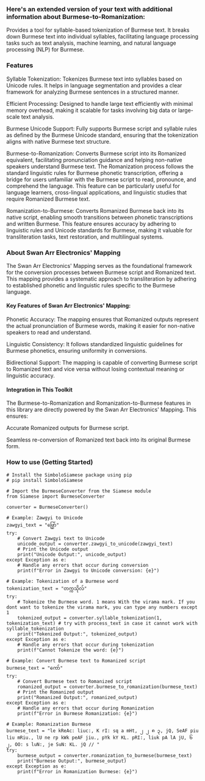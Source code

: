 ### Here's an extended version of your text with additional information about Burmese-to-Romanization:

Provides a tool for syllable-based tokenization of Burmese text. It breaks down Burmese text into individual syllables, facilitating language processing tasks such as text analysis, machine learning, and natural language processing (NLP) for Burmese.

### Features

Syllable Tokenization: Tokenizes Burmese text into syllables based on Unicode rules. It helps in language segmentation and provides a clear framework for analyzing Burmese sentences in a structured manner.

Efficient Processing: Designed to handle large text efficiently with minimal memory overhead, making it scalable for tasks involving big data or large-scale text analysis.

Burmese Unicode Support: Fully supports Burmese script and syllable rules as defined by the Burmese Unicode standard, ensuring that the tokenization aligns with native Burmese text structure.

Burmese-to-Romanization: Converts Burmese script into its Romanized equivalent, facilitating pronunciation guidance and helping non-native speakers understand Burmese text. The Romanization process follows the standard linguistic rules for Burmese phonetic transcription, offering a bridge for users unfamiliar with the Burmese script to read, pronounce, and comprehend the language. This feature can be particularly useful for language learners, cross-lingual applications, and linguistic studies that require Romanized Burmese text.

Romanization-to-Burmese: Converts Romanized Burmese back into its native script, enabling smooth transitions between phonetic transcriptions and written Burmese. This feature ensures accuracy by adhering to linguistic rules and Unicode standards for Burmese, making it valuable for transliteration tasks, text restoration, and multilingual systems.

### About Swan Arr Electronics' Mapping

The Swan Arr Electronics' Mapping serves as the foundational framework for the conversion processes between Burmese script and Romanized text. This mapping provides a systematic approach to transliteration by adhering to established phonetic and linguistic rules specific to the Burmese language.

#### Key Features of Swan Arr Electronics' Mapping:

Phonetic Accuracy: The mapping ensures that Romanized outputs represent the actual pronunciation of Burmese words, making it easier for non-native speakers to read and understand.

Linguistic Consistency: It follows standardized linguistic guidelines for Burmese phonetics, ensuring uniformity in conversions.

Bidirectional Support: The mapping is capable of converting Burmese script to Romanized text and vice versa without losing contextual meaning or linguistic accuracy.

#### Integration in This Toolkit

The Burmese-to-Romanization and Romanization-to-Burmese features in this library are directly powered by the Swan Arr Electronics' Mapping. This ensures:

Accurate Romanized outputs for Burmese script.

Seamless re-conversion of Romanized text back into its original Burmese form.

### How to use (Getting Started)

```
# Install the SimboloSiamese package using pip
# pip install SimboloSiamese

# Import the BurmeseConverter from the Siamese module
from Siamese import BurmeseConverter

converter = BurmeseConverter()

# Example: Zawgyi to Unicode
zawgyi_text = "ဖြွှော်"
try:
    # Convert Zawgyi text to Unicode
    unicode_output = converter.zawgyi_to_unicode(zawgyi_text)
    # Print the Unicode output
    print("Unicode Output:", unicode_output)
except Exception as e:
    # Handle any errors that occur during conversion
    print(f"Error in Zawgyi to Unicode conversion: {e}")

# Example: Tokenization of a Burmese word
tokenization_text = "တက္ကသိုလ်"
try:
    # Tokenize the Burmese word. 1 means With the virama mark. If you dont want to tokenize the virama mark, you can type any numbers except 1
    tokenized_output = converter.syllable_tokenization(1, tokenization_text) # try with process_text in case it cannot work with syllable_tokenization
    print("Tokenized Output:", tokenized_output)
except Exception as e:
    # Handle any errors that occur during tokenization
    print(f"Cannot Tokenize the word: {e}")

# Example: Convert Burmese text to Romanized script
burmese_text = "ကော်"
try:
    # Convert Burmese text to Romanized script
    romanized_output = converter.burmese_to_romanization(burmese_text)
    # Print the Romanized output
    print("Romanized Output:", romanized_output)
except Exception as e:
    # Handle any errors that occur during Romanization
    print(f"Error in Burmese Romanization: {e}")

# Example: Romanization Burmese
burmese_text = "le kReAc: liuc:, K rI: sq a mHt, ၂ ၂ ၈ ၃, jQ, SeAF piu liu mRiu., lU ne rp kWk peAF jiu., pYk kY KL. pRI:, liuk pA lA jU, ၆ ၂, OO: s luN:, je SuN: KL. jQ // "
try:
    burmese_output = converter.romanization_to_burmese(burmese_text)
    print("Burmese Output:", burmese_output)
except Exception as e:
    print(f"Error in Romanization Burmese: {e}")

```

